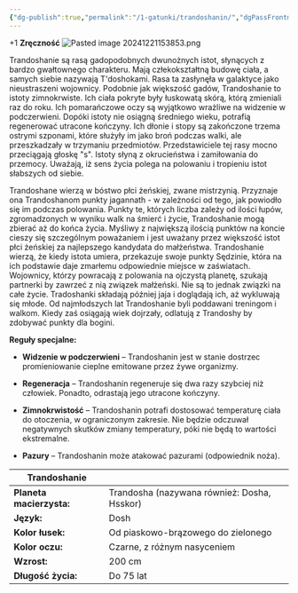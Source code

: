 ```yaml
---
{"dg-publish":true,"permalink":"/1-gatunki/trandoshanin/","dgPassFrontmatter":true}
---
```


+1 **Zręczność**
![Pasted image 20241221153853.png](/img/user/6%20Obrazy/Pasted%20image%2020241221153853.png)

Trandoshanie są rasą gadopodobnych dwunożnych istot, słynących z bardzo gwałtownego charakteru. Mają człekokształtną budowę ciała, a samych siebie nazywają T'doshokami. Rasa ta zasłynęła w galaktyce jako nieustraszeni wojownicy. Podobnie jak większość gadów, Trandoshanie to istoty zimnokrwiste. Ich ciała pokryte były łuskowatą skórą, którą zmieniali raz do roku. Ich pomarańczowe oczy są wyjątkowo wrażliwe na widzenie w podczerwieni. Dopóki istoty nie osiągną średniego wieku, potrafią regenerować utracone kończyny. Ich dłonie i stopy są zakończone trzema ostrymi szponami, które służyły im jako broń podczas walki, ale przeszkadzały w trzymaniu przedmiotów. Przedstawiciele tej rasy mocno przeciągają głoskę "s". Istoty słyną z okrucieństwa i zamiłowania do przemocy. Uważają, iż sens życia polega na polowaniu i tropieniu istot słabszych od siebie.

Trandoshane wierzą w bóstwo płci żeńskiej, zwane mistrzynią. Przyznaje ona Trandoshanom punkty jagannath - w zależności od tego, jak powiodło się im podczas polowania. Punkty te, których liczba zależy od ilości łupów, zgromadzonych w wyniku walk na śmierć i życie, Trandoshanie mogą zbierać aż do końca życia. Myśliwy z największą ilością punktów na koncie cieszy się szczególnym poważaniem i jest uważany przez większość istot płci żeńskiej za najlepszego kandydata do małżeństwa. Trandoshanie wierzą, że kiedy istota umiera, przekazuje swoje punkty Sędzinie, która na ich podstawie daje zmarłemu odpowiednie miejsce w zaświatach. Wojownicy, którzy powracają z polowania na ojczystą planetę, szukają partnerki by zawrzeć z nią związek małżeński. Nie są to jednak związki na całe życie. Tradoshanki składają później jaja i doglądają ich, aż wykluwają się młode. Od najmłodszych lat Trandoshanie byli poddawani treningom i walkom. Kiedy zaś osiągają wiek dojrzały, odlatują z Trandoshy by zdobywać punkty dla bogini.

**Reguły specjalne:**

- **Widzenie w podczerwieni** – Trandoshanin jest w stanie dostrzec promieniowanie cieplne emitowane przez żywe organizmy.

- **Regeneracja** – Trandoshanin regeneruje się dwa razy szybciej niż człowiek. Ponadto, odrastają jego utracone kończyny.

- **Zimnokrwistość** – Trandoshanin potrafi dostosować temperaturę ciała do otoczenia, w ograniczonym zakresie. Nie będzie odczuwał negatywnych skutków zmiany temperatury, póki nie będą to wartości ekstremalne.

- **Pazury** – Trandoshanin może atakować pazurami (odpowiednik noża).

| **Trandoshanie**         |                                             |
| ------------------------ | ------------------------------------------- |
| **Planeta macierzysta:** | Trandosha (nazywana również: Dosha, Hsskor) |
| **Język:**               | Dosh                                        |
| **Kolor łusek:**         | Od piaskowo-brązowego do zielonego          |
| **Kolor oczu:**          | Czarne, z różnym nasyceniem                 |
| **Wzrost:**              | 200 cm                                      |
| **Długość życia:**       | Do 75 lat                                   |
